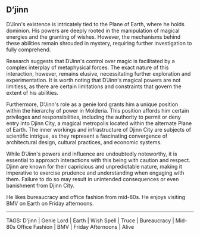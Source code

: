## D’jinn

D'Jinn's existence is intricately tied to the Plane of Earth, where he holds dominion. His powers are deeply rooted in the manipulation of magical energies and the granting of wishes. However, the mechanisms behind these abilities remain shrouded in mystery, requiring further investigation to fully comprehend.

Research suggests that D'Jinn's control over magic is facilitated by a complex interplay of metaphysical forces. The exact nature of this interaction, however, remains elusive, necessitating further exploration and experimentation. It is worth noting that D'Jinn's magical powers are not limitless, as there are certain limitations and constraints that govern the extent of his abilities.

Furthermore, D'Jinn's role as a genie lord grants him a unique position within the hierarchy of power in Molderia. This position affords him certain privileges and responsibilities, including the authority to permit or deny entry into Djinn City, a magical metropolis located within the alternate Plane of Earth. The inner workings and infrastructure of Djinn City are subjects of scientific intrigue, as they represent a fascinating convergence of architectural design, cultural practices, and economic systems.

While D'Jinn's powers and influence are undoubtedly noteworthy, it is essential to approach interactions with this being with caution and respect. Djinn are known for their capricious and unpredictable nature, making it imperative to exercise prudence and understanding when engaging with them. Failure to do so may result in unintended consequences or even banishment from Djinn City.

He likes bureaucracy and office fashion from mid-80s. He enjoys visiting BMV on Earth on Friday afternoons.

---
TAGS: D'jinn | Genie Lord | Earth | Wish Spell | Truce | Bureaucracy | Mid-80s Office Fashion | BMV | Friday Afternoons | Alive

